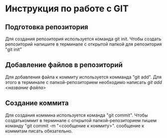 #  Инструкция по работе с GIT

## Подготовка репозитория
Для создания репозитория используется команда git init. Чтобы создать репозиторий напишите в терминале с открытой папкой для репозитория "git init"


## Добавление файлов в репозиторий

Для добавления файла к коммиту используется  комманда "git add". Для этого в терминале с папкой-репозиторием необходимо написать *git add <название файла>*
## Создание коммита

Для создания коммина используется команда "git commit". Чтобы создатькоммит в терминале с открытой папкой-репозиторием пишем команду "git commit -m "<сообщение к коммиту>". сообщение к коммитам писать обязательно.
